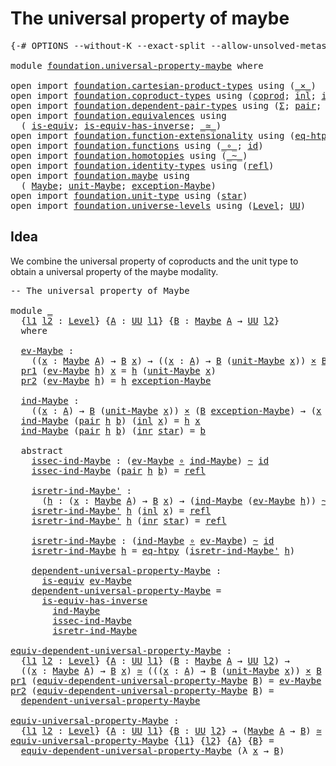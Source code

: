 # The universal property of maybe

<pre class="Agda"><a id="44" class="Symbol">{-#</a> <a id="48" class="Keyword">OPTIONS</a> <a id="56" class="Pragma">--without-K</a> <a id="68" class="Pragma">--exact-split</a> <a id="82" class="Pragma">--allow-unsolved-metas</a> <a id="105" class="Symbol">#-}</a>

<a id="110" class="Keyword">module</a> <a id="117" href="foundation.universal-property-maybe.html" class="Module">foundation.universal-property-maybe</a> <a id="153" class="Keyword">where</a>

<a id="160" class="Keyword">open</a> <a id="165" class="Keyword">import</a> <a id="172" href="foundation.cartesian-product-types.html" class="Module">foundation.cartesian-product-types</a> <a id="207" class="Keyword">using</a> <a id="213" class="Symbol">(</a><a id="214" href="foundation-core.cartesian-product-types.html#577" class="Function Operator">_×_</a><a id="217" class="Symbol">)</a>
<a id="219" class="Keyword">open</a> <a id="224" class="Keyword">import</a> <a id="231" href="foundation.coproduct-types.html" class="Module">foundation.coproduct-types</a> <a id="258" class="Keyword">using</a> <a id="264" class="Symbol">(</a><a id="265" href="foundation.coproduct-types.html#1168" class="Datatype">coprod</a><a id="271" class="Symbol">;</a> <a id="273" href="foundation.coproduct-types.html#1239" class="InductiveConstructor">inl</a><a id="276" class="Symbol">;</a> <a id="278" href="foundation.coproduct-types.html#1262" class="InductiveConstructor">inr</a><a id="281" class="Symbol">)</a>
<a id="283" class="Keyword">open</a> <a id="288" class="Keyword">import</a> <a id="295" href="foundation.dependent-pair-types.html" class="Module">foundation.dependent-pair-types</a> <a id="327" class="Keyword">using</a> <a id="333" class="Symbol">(</a><a id="334" href="foundation-core.dependent-pair-types.html#502" class="Record">Σ</a><a id="335" class="Symbol">;</a> <a id="337" href="foundation-core.dependent-pair-types.html#575" class="InductiveConstructor">pair</a><a id="341" class="Symbol">;</a> <a id="343" href="foundation-core.dependent-pair-types.html#592" class="Field">pr1</a><a id="346" class="Symbol">;</a> <a id="348" href="foundation-core.dependent-pair-types.html#604" class="Field">pr2</a><a id="351" class="Symbol">)</a>
<a id="353" class="Keyword">open</a> <a id="358" class="Keyword">import</a> <a id="365" href="foundation.equivalences.html" class="Module">foundation.equivalences</a> <a id="389" class="Keyword">using</a>
  <a id="397" class="Symbol">(</a> <a id="399" href="foundation-core.equivalences.html#1542" class="Function">is-equiv</a><a id="407" class="Symbol">;</a> <a id="409" href="foundation-core.equivalences.html#2999" class="Function">is-equiv-has-inverse</a><a id="429" class="Symbol">;</a> <a id="431" href="foundation-core.equivalences.html#1607" class="Function Operator">_≃_</a><a id="434" class="Symbol">)</a>
<a id="436" class="Keyword">open</a> <a id="441" class="Keyword">import</a> <a id="448" href="foundation.function-extensionality.html" class="Module">foundation.function-extensionality</a> <a id="483" class="Keyword">using</a> <a id="489" class="Symbol">(</a><a id="490" href="foundation-core.function-extensionality.html#1464" class="Function">eq-htpy</a><a id="497" class="Symbol">)</a>
<a id="499" class="Keyword">open</a> <a id="504" class="Keyword">import</a> <a id="511" href="foundation.functions.html" class="Module">foundation.functions</a> <a id="532" class="Keyword">using</a> <a id="538" class="Symbol">(</a><a id="539" href="foundation-core.functions.html#407" class="Function Operator">_∘_</a><a id="542" class="Symbol">;</a> <a id="544" href="foundation-core.functions.html#309" class="Function">id</a><a id="546" class="Symbol">)</a>
<a id="548" class="Keyword">open</a> <a id="553" class="Keyword">import</a> <a id="560" href="foundation.homotopies.html" class="Module">foundation.homotopies</a> <a id="582" class="Keyword">using</a> <a id="588" class="Symbol">(</a><a id="589" href="foundation-core.homotopies.html#467" class="Function Operator">_~_</a><a id="592" class="Symbol">)</a>
<a id="594" class="Keyword">open</a> <a id="599" class="Keyword">import</a> <a id="606" href="foundation.identity-types.html" class="Module">foundation.identity-types</a> <a id="632" class="Keyword">using</a> <a id="638" class="Symbol">(</a><a id="639" href="foundation-core.identity-types.html#694" class="InductiveConstructor">refl</a><a id="643" class="Symbol">)</a>
<a id="645" class="Keyword">open</a> <a id="650" class="Keyword">import</a> <a id="657" href="foundation.maybe.html" class="Module">foundation.maybe</a> <a id="674" class="Keyword">using</a>
  <a id="682" class="Symbol">(</a> <a id="684" href="foundation.maybe.html#1449" class="Function">Maybe</a><a id="689" class="Symbol">;</a> <a id="691" href="foundation.maybe.html#1508" class="Function">unit-Maybe</a><a id="701" class="Symbol">;</a> <a id="703" href="foundation.maybe.html#1576" class="Function">exception-Maybe</a><a id="718" class="Symbol">)</a>
<a id="720" class="Keyword">open</a> <a id="725" class="Keyword">import</a> <a id="732" href="foundation.unit-type.html" class="Module">foundation.unit-type</a> <a id="753" class="Keyword">using</a> <a id="759" class="Symbol">(</a><a id="760" href="foundation.unit-type.html#1099" class="InductiveConstructor">star</a><a id="764" class="Symbol">)</a>
<a id="766" class="Keyword">open</a> <a id="771" class="Keyword">import</a> <a id="778" href="foundation.universe-levels.html" class="Module">foundation.universe-levels</a> <a id="805" class="Keyword">using</a> <a id="811" class="Symbol">(</a><a id="812" href="Agda.Primitive.html#597" class="Postulate">Level</a><a id="817" class="Symbol">;</a> <a id="819" href="foundation-core.universe-levels.html#222" class="Primitive">UU</a><a id="821" class="Symbol">)</a>
</pre>
## Idea

We combine the universal property of coproducts and the unit type to obtain a universal property of the maybe modality.

<pre class="Agda"><a id="966" class="Comment">-- The universal property of Maybe</a>

<a id="1002" class="Keyword">module</a> <a id="1009" href="foundation.universal-property-maybe.html#1009" class="Module">_</a>
  <a id="1013" class="Symbol">{</a><a id="1014" href="foundation.universal-property-maybe.html#1014" class="Bound">l1</a> <a id="1017" href="foundation.universal-property-maybe.html#1017" class="Bound">l2</a> <a id="1020" class="Symbol">:</a> <a id="1022" href="Agda.Primitive.html#597" class="Postulate">Level</a><a id="1027" class="Symbol">}</a> <a id="1029" class="Symbol">{</a><a id="1030" href="foundation.universal-property-maybe.html#1030" class="Bound">A</a> <a id="1032" class="Symbol">:</a> <a id="1034" href="foundation-core.universe-levels.html#222" class="Primitive">UU</a> <a id="1037" href="foundation.universal-property-maybe.html#1014" class="Bound">l1</a><a id="1039" class="Symbol">}</a> <a id="1041" class="Symbol">{</a><a id="1042" href="foundation.universal-property-maybe.html#1042" class="Bound">B</a> <a id="1044" class="Symbol">:</a> <a id="1046" href="foundation.maybe.html#1449" class="Function">Maybe</a> <a id="1052" href="foundation.universal-property-maybe.html#1030" class="Bound">A</a> <a id="1054" class="Symbol">→</a> <a id="1056" href="foundation-core.universe-levels.html#222" class="Primitive">UU</a> <a id="1059" href="foundation.universal-property-maybe.html#1017" class="Bound">l2</a><a id="1061" class="Symbol">}</a>
  <a id="1065" class="Keyword">where</a>

  <a id="1074" href="foundation.universal-property-maybe.html#1074" class="Function">ev-Maybe</a> <a id="1083" class="Symbol">:</a>
    <a id="1089" class="Symbol">((</a><a id="1091" href="foundation.universal-property-maybe.html#1091" class="Bound">x</a> <a id="1093" class="Symbol">:</a> <a id="1095" href="foundation.maybe.html#1449" class="Function">Maybe</a> <a id="1101" href="foundation.universal-property-maybe.html#1030" class="Bound">A</a><a id="1102" class="Symbol">)</a> <a id="1104" class="Symbol">→</a> <a id="1106" href="foundation.universal-property-maybe.html#1042" class="Bound">B</a> <a id="1108" href="foundation.universal-property-maybe.html#1091" class="Bound">x</a><a id="1109" class="Symbol">)</a> <a id="1111" class="Symbol">→</a> <a id="1113" class="Symbol">((</a><a id="1115" href="foundation.universal-property-maybe.html#1115" class="Bound">x</a> <a id="1117" class="Symbol">:</a> <a id="1119" href="foundation.universal-property-maybe.html#1030" class="Bound">A</a><a id="1120" class="Symbol">)</a> <a id="1122" class="Symbol">→</a> <a id="1124" href="foundation.universal-property-maybe.html#1042" class="Bound">B</a> <a id="1126" class="Symbol">(</a><a id="1127" href="foundation.maybe.html#1508" class="Function">unit-Maybe</a> <a id="1138" href="foundation.universal-property-maybe.html#1115" class="Bound">x</a><a id="1139" class="Symbol">))</a> <a id="1142" href="foundation-core.cartesian-product-types.html#577" class="Function Operator">×</a> <a id="1144" href="foundation.universal-property-maybe.html#1042" class="Bound">B</a> <a id="1146" href="foundation.maybe.html#1576" class="Function">exception-Maybe</a>
  <a id="1164" href="foundation-core.dependent-pair-types.html#592" class="Field">pr1</a> <a id="1168" class="Symbol">(</a><a id="1169" href="foundation.universal-property-maybe.html#1074" class="Function">ev-Maybe</a> <a id="1178" href="foundation.universal-property-maybe.html#1178" class="Bound">h</a><a id="1179" class="Symbol">)</a> <a id="1181" href="foundation.universal-property-maybe.html#1181" class="Bound">x</a> <a id="1183" class="Symbol">=</a> <a id="1185" href="foundation.universal-property-maybe.html#1178" class="Bound">h</a> <a id="1187" class="Symbol">(</a><a id="1188" href="foundation.maybe.html#1508" class="Function">unit-Maybe</a> <a id="1199" href="foundation.universal-property-maybe.html#1181" class="Bound">x</a><a id="1200" class="Symbol">)</a>
  <a id="1204" href="foundation-core.dependent-pair-types.html#604" class="Field">pr2</a> <a id="1208" class="Symbol">(</a><a id="1209" href="foundation.universal-property-maybe.html#1074" class="Function">ev-Maybe</a> <a id="1218" href="foundation.universal-property-maybe.html#1218" class="Bound">h</a><a id="1219" class="Symbol">)</a> <a id="1221" class="Symbol">=</a> <a id="1223" href="foundation.universal-property-maybe.html#1218" class="Bound">h</a> <a id="1225" href="foundation.maybe.html#1576" class="Function">exception-Maybe</a>
  
  <a id="1246" href="foundation.universal-property-maybe.html#1246" class="Function">ind-Maybe</a> <a id="1256" class="Symbol">:</a>
    <a id="1262" class="Symbol">((</a><a id="1264" href="foundation.universal-property-maybe.html#1264" class="Bound">x</a> <a id="1266" class="Symbol">:</a> <a id="1268" href="foundation.universal-property-maybe.html#1030" class="Bound">A</a><a id="1269" class="Symbol">)</a> <a id="1271" class="Symbol">→</a> <a id="1273" href="foundation.universal-property-maybe.html#1042" class="Bound">B</a> <a id="1275" class="Symbol">(</a><a id="1276" href="foundation.maybe.html#1508" class="Function">unit-Maybe</a> <a id="1287" href="foundation.universal-property-maybe.html#1264" class="Bound">x</a><a id="1288" class="Symbol">))</a> <a id="1291" href="foundation-core.cartesian-product-types.html#577" class="Function Operator">×</a> <a id="1293" class="Symbol">(</a><a id="1294" href="foundation.universal-property-maybe.html#1042" class="Bound">B</a> <a id="1296" href="foundation.maybe.html#1576" class="Function">exception-Maybe</a><a id="1311" class="Symbol">)</a> <a id="1313" class="Symbol">→</a> <a id="1315" class="Symbol">(</a><a id="1316" href="foundation.universal-property-maybe.html#1316" class="Bound">x</a> <a id="1318" class="Symbol">:</a> <a id="1320" href="foundation.maybe.html#1449" class="Function">Maybe</a> <a id="1326" href="foundation.universal-property-maybe.html#1030" class="Bound">A</a><a id="1327" class="Symbol">)</a> <a id="1329" class="Symbol">→</a> <a id="1331" href="foundation.universal-property-maybe.html#1042" class="Bound">B</a> <a id="1333" href="foundation.universal-property-maybe.html#1316" class="Bound">x</a>
  <a id="1337" href="foundation.universal-property-maybe.html#1246" class="Function">ind-Maybe</a> <a id="1347" class="Symbol">(</a><a id="1348" href="foundation-core.dependent-pair-types.html#575" class="InductiveConstructor">pair</a> <a id="1353" href="foundation.universal-property-maybe.html#1353" class="Bound">h</a> <a id="1355" href="foundation.universal-property-maybe.html#1355" class="Bound">b</a><a id="1356" class="Symbol">)</a> <a id="1358" class="Symbol">(</a><a id="1359" href="foundation.coproduct-types.html#1239" class="InductiveConstructor">inl</a> <a id="1363" href="foundation.universal-property-maybe.html#1363" class="Bound">x</a><a id="1364" class="Symbol">)</a> <a id="1366" class="Symbol">=</a> <a id="1368" href="foundation.universal-property-maybe.html#1353" class="Bound">h</a> <a id="1370" href="foundation.universal-property-maybe.html#1363" class="Bound">x</a>
  <a id="1374" href="foundation.universal-property-maybe.html#1246" class="Function">ind-Maybe</a> <a id="1384" class="Symbol">(</a><a id="1385" href="foundation-core.dependent-pair-types.html#575" class="InductiveConstructor">pair</a> <a id="1390" href="foundation.universal-property-maybe.html#1390" class="Bound">h</a> <a id="1392" href="foundation.universal-property-maybe.html#1392" class="Bound">b</a><a id="1393" class="Symbol">)</a> <a id="1395" class="Symbol">(</a><a id="1396" href="foundation.coproduct-types.html#1262" class="InductiveConstructor">inr</a> <a id="1400" href="foundation.unit-type.html#1099" class="InductiveConstructor">star</a><a id="1404" class="Symbol">)</a> <a id="1406" class="Symbol">=</a> <a id="1408" href="foundation.universal-property-maybe.html#1392" class="Bound">b</a>

  <a id="1413" class="Keyword">abstract</a>
    <a id="1426" href="foundation.universal-property-maybe.html#1426" class="Function">issec-ind-Maybe</a> <a id="1442" class="Symbol">:</a> <a id="1444" class="Symbol">(</a><a id="1445" href="foundation.universal-property-maybe.html#1074" class="Function">ev-Maybe</a> <a id="1454" href="foundation-core.functions.html#407" class="Function Operator">∘</a> <a id="1456" href="foundation.universal-property-maybe.html#1246" class="Function">ind-Maybe</a><a id="1465" class="Symbol">)</a> <a id="1467" href="foundation-core.homotopies.html#467" class="Function Operator">~</a> <a id="1469" href="foundation-core.functions.html#309" class="Function">id</a>
    <a id="1476" href="foundation.universal-property-maybe.html#1426" class="Function">issec-ind-Maybe</a> <a id="1492" class="Symbol">(</a><a id="1493" href="foundation-core.dependent-pair-types.html#575" class="InductiveConstructor">pair</a> <a id="1498" href="foundation.universal-property-maybe.html#1498" class="Bound">h</a> <a id="1500" href="foundation.universal-property-maybe.html#1500" class="Bound">b</a><a id="1501" class="Symbol">)</a> <a id="1503" class="Symbol">=</a> <a id="1505" href="foundation-core.identity-types.html#694" class="InductiveConstructor">refl</a>

    <a id="1515" href="foundation.universal-property-maybe.html#1515" class="Function">isretr-ind-Maybe&#39;</a> <a id="1533" class="Symbol">:</a>
      <a id="1541" class="Symbol">(</a><a id="1542" href="foundation.universal-property-maybe.html#1542" class="Bound">h</a> <a id="1544" class="Symbol">:</a> <a id="1546" class="Symbol">(</a><a id="1547" href="foundation.universal-property-maybe.html#1547" class="Bound">x</a> <a id="1549" class="Symbol">:</a> <a id="1551" href="foundation.maybe.html#1449" class="Function">Maybe</a> <a id="1557" href="foundation.universal-property-maybe.html#1030" class="Bound">A</a><a id="1558" class="Symbol">)</a> <a id="1560" class="Symbol">→</a> <a id="1562" href="foundation.universal-property-maybe.html#1042" class="Bound">B</a> <a id="1564" href="foundation.universal-property-maybe.html#1547" class="Bound">x</a><a id="1565" class="Symbol">)</a> <a id="1567" class="Symbol">→</a> <a id="1569" class="Symbol">(</a><a id="1570" href="foundation.universal-property-maybe.html#1246" class="Function">ind-Maybe</a> <a id="1580" class="Symbol">(</a><a id="1581" href="foundation.universal-property-maybe.html#1074" class="Function">ev-Maybe</a> <a id="1590" href="foundation.universal-property-maybe.html#1542" class="Bound">h</a><a id="1591" class="Symbol">))</a> <a id="1594" href="foundation-core.homotopies.html#467" class="Function Operator">~</a> <a id="1596" href="foundation.universal-property-maybe.html#1542" class="Bound">h</a>
    <a id="1602" href="foundation.universal-property-maybe.html#1515" class="Function">isretr-ind-Maybe&#39;</a> <a id="1620" href="foundation.universal-property-maybe.html#1620" class="Bound">h</a> <a id="1622" class="Symbol">(</a><a id="1623" href="foundation.coproduct-types.html#1239" class="InductiveConstructor">inl</a> <a id="1627" href="foundation.universal-property-maybe.html#1627" class="Bound">x</a><a id="1628" class="Symbol">)</a> <a id="1630" class="Symbol">=</a> <a id="1632" href="foundation-core.identity-types.html#694" class="InductiveConstructor">refl</a>
    <a id="1641" href="foundation.universal-property-maybe.html#1515" class="Function">isretr-ind-Maybe&#39;</a> <a id="1659" href="foundation.universal-property-maybe.html#1659" class="Bound">h</a> <a id="1661" class="Symbol">(</a><a id="1662" href="foundation.coproduct-types.html#1262" class="InductiveConstructor">inr</a> <a id="1666" href="foundation.unit-type.html#1099" class="InductiveConstructor">star</a><a id="1670" class="Symbol">)</a> <a id="1672" class="Symbol">=</a> <a id="1674" href="foundation-core.identity-types.html#694" class="InductiveConstructor">refl</a>

    <a id="1684" href="foundation.universal-property-maybe.html#1684" class="Function">isretr-ind-Maybe</a> <a id="1701" class="Symbol">:</a> <a id="1703" class="Symbol">(</a><a id="1704" href="foundation.universal-property-maybe.html#1246" class="Function">ind-Maybe</a> <a id="1714" href="foundation-core.functions.html#407" class="Function Operator">∘</a> <a id="1716" href="foundation.universal-property-maybe.html#1074" class="Function">ev-Maybe</a><a id="1724" class="Symbol">)</a> <a id="1726" href="foundation-core.homotopies.html#467" class="Function Operator">~</a> <a id="1728" href="foundation-core.functions.html#309" class="Function">id</a>
    <a id="1735" href="foundation.universal-property-maybe.html#1684" class="Function">isretr-ind-Maybe</a> <a id="1752" href="foundation.universal-property-maybe.html#1752" class="Bound">h</a> <a id="1754" class="Symbol">=</a> <a id="1756" href="foundation-core.function-extensionality.html#1464" class="Function">eq-htpy</a> <a id="1764" class="Symbol">(</a><a id="1765" href="foundation.universal-property-maybe.html#1515" class="Function">isretr-ind-Maybe&#39;</a> <a id="1783" href="foundation.universal-property-maybe.html#1752" class="Bound">h</a><a id="1784" class="Symbol">)</a>

    <a id="1791" href="foundation.universal-property-maybe.html#1791" class="Function">dependent-universal-property-Maybe</a> <a id="1826" class="Symbol">:</a>
      <a id="1834" href="foundation-core.equivalences.html#1542" class="Function">is-equiv</a> <a id="1843" href="foundation.universal-property-maybe.html#1074" class="Function">ev-Maybe</a>
    <a id="1856" href="foundation.universal-property-maybe.html#1791" class="Function">dependent-universal-property-Maybe</a> <a id="1891" class="Symbol">=</a>
      <a id="1899" href="foundation-core.equivalences.html#2999" class="Function">is-equiv-has-inverse</a>
        <a id="1928" href="foundation.universal-property-maybe.html#1246" class="Function">ind-Maybe</a>
        <a id="1946" href="foundation.universal-property-maybe.html#1426" class="Function">issec-ind-Maybe</a>
        <a id="1970" href="foundation.universal-property-maybe.html#1684" class="Function">isretr-ind-Maybe</a>

<a id="equiv-dependent-universal-property-Maybe"></a><a id="1988" href="foundation.universal-property-maybe.html#1988" class="Function">equiv-dependent-universal-property-Maybe</a> <a id="2029" class="Symbol">:</a>
  <a id="2033" class="Symbol">{</a><a id="2034" href="foundation.universal-property-maybe.html#2034" class="Bound">l1</a> <a id="2037" href="foundation.universal-property-maybe.html#2037" class="Bound">l2</a> <a id="2040" class="Symbol">:</a> <a id="2042" href="Agda.Primitive.html#597" class="Postulate">Level</a><a id="2047" class="Symbol">}</a> <a id="2049" class="Symbol">{</a><a id="2050" href="foundation.universal-property-maybe.html#2050" class="Bound">A</a> <a id="2052" class="Symbol">:</a> <a id="2054" href="foundation-core.universe-levels.html#222" class="Primitive">UU</a> <a id="2057" href="foundation.universal-property-maybe.html#2034" class="Bound">l1</a><a id="2059" class="Symbol">}</a> <a id="2061" class="Symbol">(</a><a id="2062" href="foundation.universal-property-maybe.html#2062" class="Bound">B</a> <a id="2064" class="Symbol">:</a> <a id="2066" href="foundation.maybe.html#1449" class="Function">Maybe</a> <a id="2072" href="foundation.universal-property-maybe.html#2050" class="Bound">A</a> <a id="2074" class="Symbol">→</a> <a id="2076" href="foundation-core.universe-levels.html#222" class="Primitive">UU</a> <a id="2079" href="foundation.universal-property-maybe.html#2037" class="Bound">l2</a><a id="2081" class="Symbol">)</a> <a id="2083" class="Symbol">→</a>
  <a id="2087" class="Symbol">((</a><a id="2089" href="foundation.universal-property-maybe.html#2089" class="Bound">x</a> <a id="2091" class="Symbol">:</a> <a id="2093" href="foundation.maybe.html#1449" class="Function">Maybe</a> <a id="2099" href="foundation.universal-property-maybe.html#2050" class="Bound">A</a><a id="2100" class="Symbol">)</a> <a id="2102" class="Symbol">→</a> <a id="2104" href="foundation.universal-property-maybe.html#2062" class="Bound">B</a> <a id="2106" href="foundation.universal-property-maybe.html#2089" class="Bound">x</a><a id="2107" class="Symbol">)</a> <a id="2109" href="foundation-core.equivalences.html#1607" class="Function Operator">≃</a> <a id="2111" class="Symbol">(((</a><a id="2114" href="foundation.universal-property-maybe.html#2114" class="Bound">x</a> <a id="2116" class="Symbol">:</a> <a id="2118" href="foundation.universal-property-maybe.html#2050" class="Bound">A</a><a id="2119" class="Symbol">)</a> <a id="2121" class="Symbol">→</a> <a id="2123" href="foundation.universal-property-maybe.html#2062" class="Bound">B</a> <a id="2125" class="Symbol">(</a><a id="2126" href="foundation.maybe.html#1508" class="Function">unit-Maybe</a> <a id="2137" href="foundation.universal-property-maybe.html#2114" class="Bound">x</a><a id="2138" class="Symbol">))</a> <a id="2141" href="foundation-core.cartesian-product-types.html#577" class="Function Operator">×</a> <a id="2143" href="foundation.universal-property-maybe.html#2062" class="Bound">B</a> <a id="2145" href="foundation.maybe.html#1576" class="Function">exception-Maybe</a><a id="2160" class="Symbol">)</a>
<a id="2162" href="foundation-core.dependent-pair-types.html#592" class="Field">pr1</a> <a id="2166" class="Symbol">(</a><a id="2167" href="foundation.universal-property-maybe.html#1988" class="Function">equiv-dependent-universal-property-Maybe</a> <a id="2208" href="foundation.universal-property-maybe.html#2208" class="Bound">B</a><a id="2209" class="Symbol">)</a> <a id="2211" class="Symbol">=</a> <a id="2213" href="foundation.universal-property-maybe.html#1074" class="Function">ev-Maybe</a>
<a id="2222" href="foundation-core.dependent-pair-types.html#604" class="Field">pr2</a> <a id="2226" class="Symbol">(</a><a id="2227" href="foundation.universal-property-maybe.html#1988" class="Function">equiv-dependent-universal-property-Maybe</a> <a id="2268" href="foundation.universal-property-maybe.html#2268" class="Bound">B</a><a id="2269" class="Symbol">)</a> <a id="2271" class="Symbol">=</a>
  <a id="2275" href="foundation.universal-property-maybe.html#1791" class="Function">dependent-universal-property-Maybe</a>

<a id="equiv-universal-property-Maybe"></a><a id="2311" href="foundation.universal-property-maybe.html#2311" class="Function">equiv-universal-property-Maybe</a> <a id="2342" class="Symbol">:</a>
  <a id="2346" class="Symbol">{</a><a id="2347" href="foundation.universal-property-maybe.html#2347" class="Bound">l1</a> <a id="2350" href="foundation.universal-property-maybe.html#2350" class="Bound">l2</a> <a id="2353" class="Symbol">:</a> <a id="2355" href="Agda.Primitive.html#597" class="Postulate">Level</a><a id="2360" class="Symbol">}</a> <a id="2362" class="Symbol">{</a><a id="2363" href="foundation.universal-property-maybe.html#2363" class="Bound">A</a> <a id="2365" class="Symbol">:</a> <a id="2367" href="foundation-core.universe-levels.html#222" class="Primitive">UU</a> <a id="2370" href="foundation.universal-property-maybe.html#2347" class="Bound">l1</a><a id="2372" class="Symbol">}</a> <a id="2374" class="Symbol">{</a><a id="2375" href="foundation.universal-property-maybe.html#2375" class="Bound">B</a> <a id="2377" class="Symbol">:</a> <a id="2379" href="foundation-core.universe-levels.html#222" class="Primitive">UU</a> <a id="2382" href="foundation.universal-property-maybe.html#2350" class="Bound">l2</a><a id="2384" class="Symbol">}</a> <a id="2386" class="Symbol">→</a> <a id="2388" class="Symbol">(</a><a id="2389" href="foundation.maybe.html#1449" class="Function">Maybe</a> <a id="2395" href="foundation.universal-property-maybe.html#2363" class="Bound">A</a> <a id="2397" class="Symbol">→</a> <a id="2399" href="foundation.universal-property-maybe.html#2375" class="Bound">B</a><a id="2400" class="Symbol">)</a> <a id="2402" href="foundation-core.equivalences.html#1607" class="Function Operator">≃</a> <a id="2404" class="Symbol">((</a><a id="2406" href="foundation.universal-property-maybe.html#2363" class="Bound">A</a> <a id="2408" class="Symbol">→</a> <a id="2410" href="foundation.universal-property-maybe.html#2375" class="Bound">B</a><a id="2411" class="Symbol">)</a> <a id="2413" href="foundation-core.cartesian-product-types.html#577" class="Function Operator">×</a> <a id="2415" href="foundation.universal-property-maybe.html#2375" class="Bound">B</a><a id="2416" class="Symbol">)</a>
<a id="2418" href="foundation.universal-property-maybe.html#2311" class="Function">equiv-universal-property-Maybe</a> <a id="2449" class="Symbol">{</a><a id="2450" href="foundation.universal-property-maybe.html#2450" class="Bound">l1</a><a id="2452" class="Symbol">}</a> <a id="2454" class="Symbol">{</a><a id="2455" href="foundation.universal-property-maybe.html#2455" class="Bound">l2</a><a id="2457" class="Symbol">}</a> <a id="2459" class="Symbol">{</a><a id="2460" href="foundation.universal-property-maybe.html#2460" class="Bound">A</a><a id="2461" class="Symbol">}</a> <a id="2463" class="Symbol">{</a><a id="2464" href="foundation.universal-property-maybe.html#2464" class="Bound">B</a><a id="2465" class="Symbol">}</a> <a id="2467" class="Symbol">=</a>
  <a id="2471" href="foundation.universal-property-maybe.html#1988" class="Function">equiv-dependent-universal-property-Maybe</a> <a id="2512" class="Symbol">(λ</a> <a id="2515" href="foundation.universal-property-maybe.html#2515" class="Bound">x</a> <a id="2517" class="Symbol">→</a> <a id="2519" href="foundation.universal-property-maybe.html#2464" class="Bound">B</a><a id="2520" class="Symbol">)</a>
</pre>